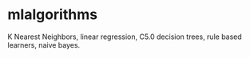 mlalgorithms
============
 K Nearest Neighbors, linear regression, C5.0 decision trees, rule based learners, naive bayes.
